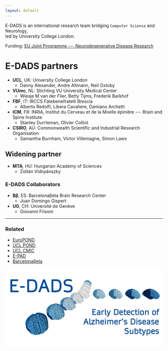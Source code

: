 ```yaml
---
layout: default
---
```


E-DADS is an international research team bridging `Computer Science` and Neurology, <br />
led by University College London.

Funding: [EU Joint Programme --- Neurodegenerative Disease Research](https://www.neurodegenerationresearch.eu/)


# E-DADS partners

* **UCL**, UK: University College London
  - Danny Alexander, Andre Altmann, Neil Oxtoby
* **VUmc**, NL: Stichting VU University Medical Center
  - Wiesje M van der Flier, Betty Tijms, Frederik Barkhof
* **FBF**, IT: IRCCS Fatebenefratelli Brescia
  - Alberto Redolfi, Libera Cavaliere, Damiano Archetti
* **ICM**, FR: INRIA, Institut du Cerveau et de la Moelle épinière --- Brain and Spine Institute
  - Stanley Durrleman, Olivier Colliot
* **CSIRO**, AU: Commonwealth Scientific and Industrial Research Organisation
  - Samantha Burnham, Victor Villemagne, Simon Laws

## Widening partner

* **MTA**, HU: Hungarian Academy of Sciences
  - Zoltán Vidnyánszky

### E-DADS Collaborators

* **Bβ**, ES: Barcelonaβeta Brain Research Center
  - Juan Domingo Gispert
* **UG**, CH: Université de Genève
  - Giovanni Frisoni

* * *

### Related

*   [EuroPOND](http://europond.eu)
*   [UCL POND](http://pond.cs.ucl.ac.uk)
*   [UCL CMIC](https://www.ucl.ac.uk/medical-image-computing)
*   [E-PAD](http://ep-ad.org)
*   [Barcelonaβeta](https://www.barcelonabeta.org/en)

![E-DADS logo](assets/img/E-DADS_logo_v1.png)


